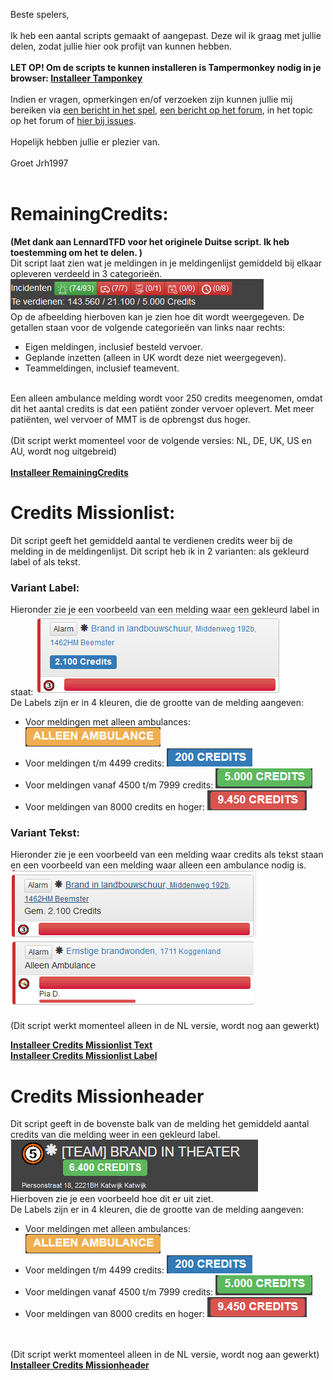 Beste spelers,
<br><br>
Ik heb een aantal scripts gemaakt of aangepast. Deze wil ik graag met jullie delen, zodat jullie hier ook profijt van kunnen hebben. 
<br><br>
<b>LET OP! Om de scripts te kunnen installeren is Tampermonkey nodig in je browser: <a href="https://www.tampermonkey.net/">Installeer Tamponkey</a> </b>
<br><br>
Indien er vragen, opmerkingen en/of verzoeken zijn kunnen jullie mij bereiken via <a href="https://www.meldkamerspel.com/messages/new?target=Jrh1997">een bericht in het spel</a>, <a href="https://forum.meldkamerspel.com/index.php/ConversationAdd/?userID=933">een bericht op het forum</a>, in het topic op het forum of <a href="https://github.com/JRH-1997/MKS-scripts/issues"> hier bij issues</a>. 
<br><br>
Hopelijk hebben jullie er plezier van.
<br><br>
Groet Jrh1997
<br><br>

# RemainingCredits: 
<b>(Met dank aan LennardTFD voor het originele Duitse script. Ik heb toestemming om het te delen. )</b>
<br>
Dit script laat zien wat je meldingen in je meldingenlijst gemiddeld bij elkaar opleveren verdeeld in 3 categorieën. 
<br>
![RemainingCredits](AfbeeldingenScriptNL/RemainingCredits.png)
<br>
Op de afbeelding hierboven kan je zien hoe dit wordt weergegeven. De getallen staan voor de volgende categorieën van links naar rechts:
-	Eigen meldingen, inclusief besteld vervoer. 
-	Geplande inzetten (alleen in UK wordt deze niet weergegeven). 
-	Teammeldingen, inclusief teamevent.
<br>
Een alleen ambulance melding wordt voor 250 credits meegenomen, omdat dit het aantal credits is dat een patiënt zonder vervoer oplevert. Met meer patiënten, wel vervoer of MMT is de opbrengst dus hoger. 
<br>
<br>
(Dit script werkt momenteel voor de volgende versies: NL, DE, UK, US en AU, wordt nog uitgebreid)
<br>
<br>
<b><a href="https://github.com/JRH-1997/MKS-scripts/raw/master/RemainingCredits.user.js">Installeer RemainingCredits</a></b>

# Credits Missionlist:
Dit script geeft het gemiddeld aantal te verdienen credits weer bij de melding in de meldingenlijst. 
Dit script heb ik in 2 varianten: als gekleurd label of als tekst. 

### Variant Label:
Hieronder zie je een voorbeeld van een melding waar een gekleurd label in staat:
![Missionlistlabel](AfbeeldingenScriptNL/Missionlistlabel.png)
<br>
De Labels zijn er in 4 kleuren, die de grootte van de melding aangeven:
- Voor meldingen met alleen ambulances: ![LabelAmbulance](AfbeeldingenScriptNL/LabelAmbulance.png)
- Voor meldingen t/m 4499 credits: ![LabelBlauw](AfbeeldingenScriptNL/LabelBlauw.png)
- Voor meldingen vanaf 4500 t/m 7999 credits: ![LabelGroen](AfbeeldingenScriptNL/LabelGroen.png)
- Voor meldingen van 8000 credits en hoger: ![LabelRood](AfbeeldingenScriptNL/LabelRood.png)

### Variant Tekst:
Hieronder zie je een voorbeeld van een melding waar credits als tekst staan en een voorbeeld van een melding waar alleen een ambulance nodig is. 
<br>
![MissionlistTextCredits](AfbeeldingenScriptNL/MissionlistTextCredits.png)
<br>
![MissionlistTextAmbulance](AfbeeldingenScriptNL/MissionlistTextAmbulance.png)
<br>
<br>
(Dit script werkt momenteel alleen in de NL versie, wordt nog aan gewerkt)

<b><a href="https://github.com/JRH-1997/MKS-scripts/raw/master/Credits_Missionlist_Text.user.js">Installeer Credits Missionlist Text</a></b>
<br>
<b><a href="https://github.com/JRH-1997/MKS-scripts/raw/master/Credits_Missionlist_label.user.js">Installeer Credits Missionlist Label</a></b>
<br>

# Credits Missionheader
Dit script geeft in de bovenste balk van de melding het gemiddeld aantal credits van die melding weer in een gekleurd label.
<br> 
![Missonheader](AfbeeldingenScriptNL/Missionheaderlabel.png)
<br>
Hierboven zie je een voorbeeld hoe dit er uit ziet. 
<br>
De Labels zijn er in 4 kleuren, die de grootte van de melding aangeven:
- Voor meldingen met alleen ambulances: ![LabelAmbulance](AfbeeldingenScriptNL/LabelAmbulance.png)
- Voor meldingen t/m 4499 credits: ![LabelBlauw](AfbeeldingenScriptNL/LabelBlauw.png)
- Voor meldingen vanaf 4500 t/m 7999 credits: ![LabelGroen](AfbeeldingenScriptNL/LabelGroen.png)
- Voor meldingen van 8000 credits en hoger: ![LabelRood](AfbeeldingenScriptNL/LabelRood.png)
<br>
<br>
(Dit script werkt momenteel alleen in de NL versie, wordt nog aan gewerkt)
<br>
<b><a href="https://github.com/JRH-1997/MKS-scripts/raw/master/Credits_Missionheader.user.js">Installeer Credits Missionheader</a></b>

